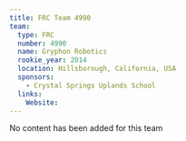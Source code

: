 ```yaml
---
title: FRC Team 4990
team:
  type: FRC
  number: 4990
  name: Gryphon Robotics
  rookie_year: 2014
  location: Hillsborough, California, USA
  sponsors:
    - Crystal Springs Uplands School
  links:
    Website: 
---
```

No content has been added for this team